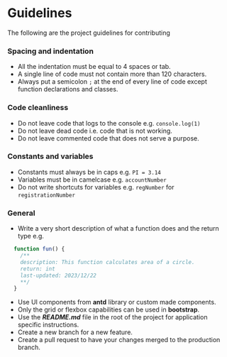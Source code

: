 # Guidelines

The following are the project guidelines for contributing

### Spacing and indentation

- All the indentation must be equal to 4 spaces or tab.
- A single line of code must not contain more than 120 characters.
- Always put a semicolon ```;``` at the end of every line of code except function declarations and classes.

### Code cleanliness

- Do not leave code that logs to the console e.g. ```console.log(1)```
- Do not leave dead code i.e. code that is not working.
- Do not leave commented code that does not serve a purpose.

### Constants and variables

- Constants must always be in caps e.g. ```PI = 3.14```
- Variables must be in camelcase e.g. ```accountNumber```
- Do not write shortcuts for variables e.g. ```regNumber``` for ```registrationNumber```

### General

- Write a very short description of what a function does and the return type e.g. 
```javascript
  function fun() {
    /**
    description: This function calculates area of a circle.
    return: int
    last-updated: 2023/12/22
    **/
  }
```
- Use UI components from **antd** library or custom made components.
- Only the grid or flexbox capabilities can be used in **bootstrap**.
- Use the ***README.md*** file in the root of the project for application specific instructions.
- Create a new branch for a new feature.
- Create a pull request to have your changes merged to the production branch.